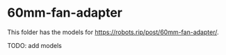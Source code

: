 # 60mm-fan-adapter

This folder has the models for https://robots.rip/post/60mm-fan-adapter/.

TODO: add models
